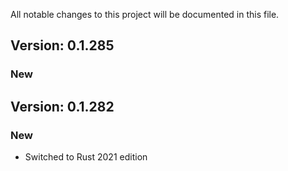 All notable changes to this project will be documented in this file.

## Version: 0.1.285

### New


## Version: 0.1.282

### New

- Switched to Rust 2021 edition
